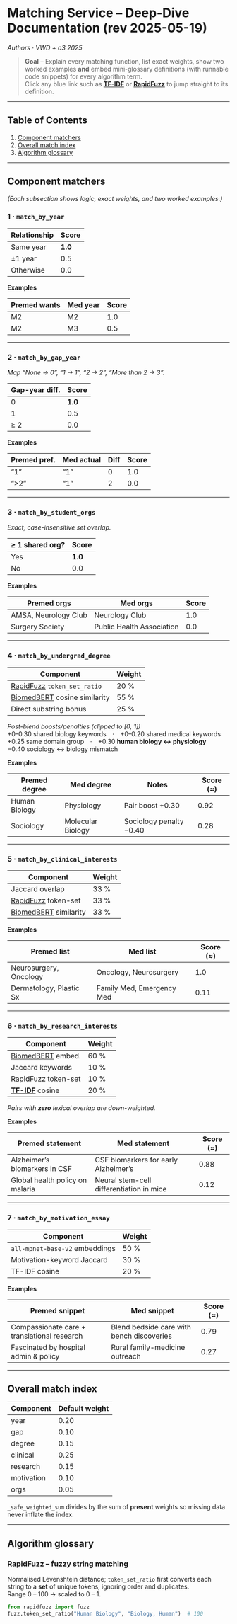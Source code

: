 # Matching Service – Deep-Dive Documentation (rev 2025-05-19)
_Authors · VWD + o3 2025_

> **Goal** – Explain every matching function, list exact weights, show two worked examples **and** embed mini-glossary definitions (with runnable code snippets) for every algorithm term.  
> Click any blue link such as **[TF-IDF](#tf-idf)** or **[RapidFuzz](#rapidfuzz)** to jump straight to its definition.

---

## Table of Contents
1. [Component matchers](#component-matchers)  
2. [Overall match index](#overall-match-index)  
3. [Algorithm glossary](#algorithm-glossary)

---

<a name="component-matchers"></a>
## Component matchers  
*(Each subsection shows logic, exact weights, and two worked examples.)*

### 1 · `match_by_year`
| Relationship | Score |
|--------------|-------|
| Same year    | **1.0** |
| ±1 year     | 0.5 |
| Otherwise   | 0.0 |

**Examples**

| Premed wants | Med year | Score |
|--------------|----------|-------|
| M2           | M2       | 1.0 |
| M2           | M3       | 0.5 |

---

### 2 · `match_by_gap_year`
_Map “None → 0”, “1 → 1”, “2 → 2”, “More than 2 → 3”._

| Gap-year diff. | Score |
|----------------|-------|
| 0              | **1.0** |
| 1              | 0.5 |
| ≥ 2            | 0.0 |

**Examples**

| Premed pref. | Med actual | Diff | Score |
|--------------|------------|------|-------|
| “1”          | “1”        | 0   | 1.0 |
| “>2”         | “1”        | 2   | 0.0 |

---

### 3 · `match_by_student_orgs`
*Exact, case-insensitive set overlap.*

| ≥ 1 shared org? | Score |
|-----------------|-------|
| Yes             | **1.0** |
| No              | 0.0 |

**Examples**

| Premed orgs                | Med orgs                     | Score |
|----------------------------|------------------------------|-------|
| AMSA, Neurology Club       | Neurology Club               | 1.0 |
| Surgery Society            | Public Health Association    | 0.0 |

---

### 4 · `match_by_undergrad_degree`

| Component                                         | Weight |
|---------------------------------------------------|--------|
| [RapidFuzz](#rapidfuzz) `token_set_ratio`         | 20 % |
| [BiomedBERT](#biomedbert) cosine similarity       | 55 % |
| Direct substring bonus                            | 25 % |

*Post-blend boosts/penalties (clipped to \[0, 1\])*  
+0–0.30 shared biology keywords · +0–0.20 shared medical keywords  
+0.25 same domain group · +0.30 **human biology ↔ physiology**  
−0.40 sociology ↔ biology mismatch

**Examples**

| Premed degree | Med degree        | Notes                     | Score (≈) |
|---------------|-------------------|---------------------------|-----------|
| Human Biology | Physiology        | Pair boost +0.30          | 0.92 |
| Sociology     | Molecular Biology | Sociology penalty −0.40   | 0.28 |

---

### 5 · `match_by_clinical_interests`

| Component                              | Weight |
|----------------------------------------|--------|
| Jaccard overlap                        | 33 % |
| [RapidFuzz](#rapidfuzz) token-set      | 33 % |
| [BiomedBERT](#biomedbert) similarity   | 33 % |

**Examples**

| Premed list              | Med list                      | Score (≈) |
|--------------------------|-------------------------------|-----------|
| Neurosurgery, Oncology   | Oncology, Neurosurgery        | 1.0 |
| Dermatology, Plastic Sx  | Family Med, Emergency Med     | 0.11 |

---

### 6 · `match_by_research_interests`

| Component                         | Weight |
|-----------------------------------|--------|
| [BiomedBERT](#biomedbert) embed.  | 60 % |
| Jaccard keywords                  | 10 % |
| RapidFuzz token-set               | 10 % |
| **[TF-IDF](#tf-idf)** cosine     | 20 % |

*Pairs with **zero** lexical overlap are down-weighted.*

**Examples**

| Premed statement                     | Med statement                              | Score (≈) |
|--------------------------------------|--------------------------------------------|-----------|
| Alzheimer’s biomarkers in CSF        | CSF biomarkers for early Alzheimer’s       | 0.88 |
| Global health policy on malaria      | Neural stem-cell differentiation in mice   | 0.12 |

---

### 7 · `match_by_motivation_essay`

| Component                | Weight |
|--------------------------|--------|
| `all-mpnet-base-v2` embeddings | 50 % |
| Motivation-keyword Jaccard    | 30 % |
| TF-IDF cosine                 | 20 % |

**Examples**

| Premed snippet                                         | Med snippet                                     | Score (≈) |
|--------------------------------------------------------|-------------------------------------------------|-----------|
| Compassionate care + translational research            | Blend bedside care with bench discoveries       | 0.79 |
| Fascinated by hospital admin & policy                  | Rural family-medicine outreach                  | 0.27 |

---

<a name="overall-match-index"></a>
## Overall match index

| Component  | Default weight |
|------------|----------------|
| year       | 0.20 |
| gap        | 0.10 |
| degree     | 0.15 |
| clinical   | 0.25 |
| research   | 0.15 |
| motivation | 0.10 |
| orgs       | 0.05 |

`_safe_weighted_sum` divides by the sum of **present** weights so missing data never inflate the index.

---

<a name="algorithm-glossary"></a>
## Algorithm glossary

### <a name="rapidfuzz"></a>RapidFuzz – fuzzy string matching
Normalised Levenshtein distance; `token_set_ratio` first converts each string to a **set** of unique tokens, ignoring order and duplicates.  
Range 0 – 100 → scaled to 0 – 1.

```python
from rapidfuzz import fuzz
fuzz.token_set_ratio("Human Biology", "Biology, Human")  # 100

